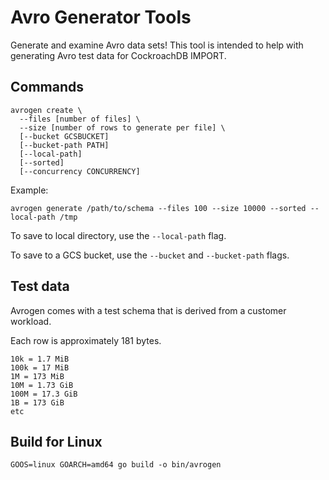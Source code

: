 # Avro Generator Tools

Generate and examine Avro data sets! This tool is intended to help with generating
Avro test data for CockroachDB IMPORT.

## Commands

```
avrogen create \
  --files [number of files] \
  --size [number of rows to generate per file] \
  [--bucket GCSBUCKET]
  [--bucket-path PATH]
  [--local-path]
  [--sorted]
  [--concurrency CONCURRENCY]
```

Example:

`avrogen generate /path/to/schema --files 100 --size 10000 --sorted --local-path /tmp`

To save to local directory, use the `--local-path` flag.

To save to a GCS bucket, use the `--bucket` and `--bucket-path` flags.
## Test data

Avrogen comes with a test schema that is derived from a customer workload.

Each row is approximately 181 bytes.

```
10k = 1.7 MiB
100k = 17 MiB
1M = 173 MiB
10M = 1.73 GiB
100M = 17.3 GiB
1B = 173 GiB
etc
```

## Build for Linux

```
GOOS=linux GOARCH=amd64 go build -o bin/avrogen
```